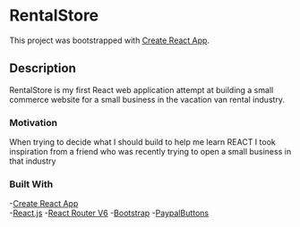 # RentalStore

This project was bootstrapped with [Create React App](https://github.com/facebook/create-react-app).

## Description

RentalStore is my first React web application attempt at building a small commerce website for a small business in the vacation van rental industry. 

### Motivation
When trying to decide what I should build to help me learn REACT I took inspiration from a friend who was recently trying to open a small business in that industry


### Built With
-[Create React App](https://reactjs.org/docs/create-a-new-react-app.html)  
-[React.js](https://reactjs.org)
-[React Router V6](https://reactrouter.com/)
-[Bootstrap](https://react-bootstrap.github.io/) 
-[PaypalButtons](https://developer.paypal.com/docs/checkout/) 